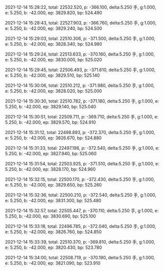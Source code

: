 2021-12-14 15:28:22, total: 22532.520, p: -366.100, delta:5.250 手, g:1.000, e: 5.250, b: -42.000, ep: 3829.820, bp: 524.490

2021-12-14 15:28:43, total: 22527.903, p: -366.760, delta:5.250 手, g:1.000, e: 5.250, b: -42.000, ep: 3829.240, bp: 524.500

2021-12-14 15:29:03, total: 22510.306, p: -371.500, delta:5.250 手, g:1.000, e: 5.250, b: -42.000, ep: 3828.340, bp: 524.980

2021-12-14 15:29:24, total: 22513.633, p: -370.160, delta:5.250 手, g:1.000, e: 5.250, b: -42.000, ep: 3830.000, bp: 525.020

2021-12-14 15:29:45, total: 22506.493, p: -371.610, delta:5.250 手, g:1.000, e: 5.250, b: -42.000, ep: 3829.510, bp: 525.140

2021-12-14 15:30:06, total: 22510.212, p: -371.980, delta:5.250 手, g:1.000, e: 5.250, b: -42.000, ep: 3828.020, bp: 525.000

2021-12-14 15:30:30, total: 22510.782, p: -371.180, delta:5.250 手, g:1.000, e: 5.250, b: -42.000, ep: 3829.140, bp: 525.040

2021-12-14 15:30:51, total: 22509.711, p: -369.710, delta:5.250 手, g:1.000, e: 5.250, b: -42.000, ep: 3829.570, bp: 524.910

2021-12-14 15:31:12, total: 22498.893, p: -372.370, delta:5.250 手, g:1.000, e: 5.250, b: -42.000, ep: 3826.670, bp: 524.880

2021-12-14 15:31:33, total: 22497.198, p: -372.540, delta:5.250 手, g:1.000, e: 5.250, b: -42.000, ep: 3827.940, bp: 525.060

2021-12-14 15:31:54, total: 22503.925, p: -371.510, delta:5.250 手, g:1.000, e: 5.250, b: -42.000, ep: 3828.170, bp: 524.960

2021-12-14 15:32:15, total: 22500.170, p: -372.430, delta:5.250 手, g:1.000, e: 5.250, b: -42.000, ep: 3829.650, bp: 525.260

2021-12-14 15:32:36, total: 22500.210, p: -372.540, delta:5.250 手, g:1.000, e: 5.250, b: -42.000, ep: 3831.300, bp: 525.480

2021-12-14 15:32:57, total: 22505.447, p: -370.110, delta:5.250 手, g:1.000, e: 5.250, b: -42.000, ep: 3830.690, bp: 525.100

2021-12-14 15:33:18, total: 22496.785, p: -372.040, delta:5.250 手, g:1.000, e: 5.250, b: -42.000, ep: 3826.760, bp: 524.850

2021-12-14 15:33:39, total: 22510.370, p: -369.810, delta:5.250 手, g:1.000, e: 5.250, b: -42.000, ep: 3820.430, bp: 523.780

2021-12-14 15:34:00, total: 22508.719, p: -370.190, delta:5.250 手, g:1.000, e: 5.250, b: -42.000, ep: 3821.090, bp: 523.910